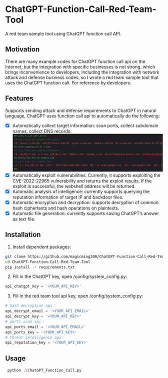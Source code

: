 # ChatGPT-Function-Call-Red-Team-Tool
A red team sample tool using ChatGPT function call API. 
## Motivation
There are many example codes for ChatGPT function call api on the Internet, but the integration with specific businesses is not strong, which brings inconvenience to developers, including the integration with network attack and defense business codes, so I wrote a red team sample tool that uses the ChatGPT function call. For reference by developers.
## Features
Supports sending attack and defense requirements to ChatGPT in natural language, ChatGPT uses function call api to automatically do the following:
- [x] Automatically collect target information: scan ports, collect subdomain names, collect DNS records.
![info gather](readme_pics/info_gather.png)
- [x] Automatically exploit vulnerabilities: Currently, it supports exploiting the CVE-2022-22965 vulnerability and returns the exploit results. If the exploit is successful, the webshell address will be returned.
- [x] Automatic analysis of intelligence: currently supports querying the reputation information of target IP and backdoor files.
- [x] Automatic encryption and decryption: supports decryption of common hash ciphertexts and hash operations on plaintexts.
- [x] Automatic file generation: currently supports saving ChatGPT’s answer as text file.
## Installation
1. Install dependent packages:
```bash
git clone https://github.com/magicming200/ChatGPT-Function-Call-Red-Team-Tool.git
cd ChatGPT-Function-Call-Red-Team-Tool
pip install -r requirements.txt
```
2. Fill in the ChatGPT key, open /config/system_config.py:
```python
api_chatgpt_key = '<YOUR_API_KEY>'
```
3. Fill in the red team tool api key, open /config/system_config.py:
```python
# hash decryption api：
api_decrypt_email = '<YOUR_API_EMAIL>'
api_decrypt_key = '<YOUR_API_KEY>'
# ports scan api：
api_ports_email = '<YOUR_API_EMAIL>'
api_ports_key = '<YOUR_API_KEY>'
# threat intelligence api：
api_reputation_key = '<YOUR_API_KEY>'
```
## Usage
```bash
 python .\ChatGPT_Function_Call.py
```
